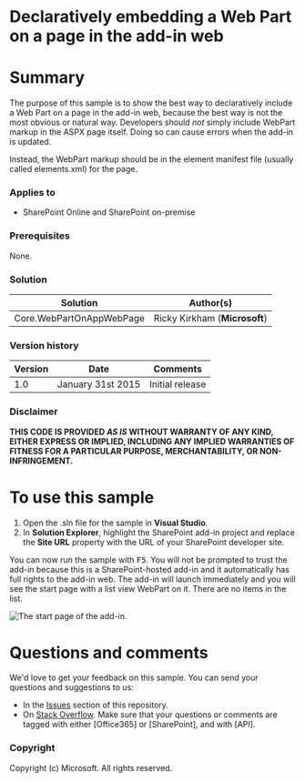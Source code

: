 # Declaratively embedding a Web Part on a page in the add-in web #

# Summary #
The purpose of this sample is to show the best way to declaratively include a Web Part on a page in the add-in web, because the best way is not the most obvious or natural way. Developers should *not* simply include WebPart markup in the ASPX page itself. Doing so can cause errors when the add-in is updated. 

Instead, the WebPart markup should be in the element manifest file (usually called elements.xml) for the page. 

### Applies to ###
-  SharePoint Online and SharePoint on-premise

### Prerequisites ###
None.

### Solution ###
Solution | Author(s)
---------|----------
Core.WebPartOnAppWebPage | Ricky Kirkham (**Microsoft**)

### Version history ###
Version  | Date | Comments
---------| -----| --------
1.0  | January 31st 2015 | Initial release

### Disclaimer ###
**THIS CODE IS PROVIDED *AS IS* WITHOUT WARRANTY OF ANY KIND, EITHER EXPRESS OR IMPLIED, INCLUDING ANY IMPLIED WARRANTIES OF FITNESS FOR A PARTICULAR PURPOSE, MERCHANTABILITY, OR NON-INFRINGEMENT.**

# To use this sample #

1. Open the .sln file for the sample in **Visual Studio**.
2. In **Solution Explorer**, highlight the SharePoint add-in project and replace the **Site URL** property with the URL of your SharePoint developer site.

You can now run the sample with <kbd>F5</kbd>. You will not be prompted to trust the add-in because this is a SharePoint-hosted add-in and it automatically has full rights to the add-in web. The add-in will launch immediately and you will see the start page with a list view WebPart on it. There are no items in the list.

![The start page of the add-in.](Images\Fig1AppPageWithWebPart.png)

# Questions and comments

We'd love to get your feedback on this sample. You can send your questions and suggestions to us:

* In the [Issues](https://github.com/OfficeDev/SP-WebPart-Page/issues) section of this repository.
* On [Stack Overflow](http://stackoverflow.com/questions/tagged/Office365+API). 
  Make sure that your questions or comments are tagged with either [Office365] or [SharePoint], and with [API].
  
### Copyright ###

Copyright (c) Microsoft. All rights reserved.




